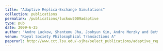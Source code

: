 ```yaml
---
title: "Adaptive Replica-Exchange Simulations"
collection: publications
permalink: /publications/luckow2009adaptive
type: pub
date: 2009-6-25
author: "Andre Luckow, Shantenu Jha, Joohyun Kim, Andre Merzky and Bettina Schnor"
venue: "Royal Society Philosophical Transactions A"
paperurl: http://www.cct.lsu.edu/~sjha/select_publications/adaptive_repex_ptrsa.pdf
---
```

